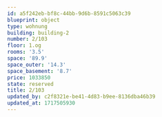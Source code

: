 ```yaml
---
id: a5f242eb-bf8c-44bb-9d6b-8591c5063c39
blueprint: object
type: wohnung
building: building-2
number: 2/103
floor: 1.og
rooms: '3.5'
space: '89.9'
space_outer: '14.3'
space_basement: '8.7'
price: 1033850
state: reserved
title: 2/103
updated_by: c2f8321e-be41-4d83-b9ee-8136dba46b39
updated_at: 1717505930
---
```

